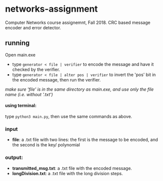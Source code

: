 # networks-assignment
Computer Networks course assignemnt, Fall 2018.
CRC based message encoder and error detector.

## running
Open main.exe
- type `generator < file | verifier` to encode the message and have it checked by the verifier.
- type `generator < file | alter pos | verifier` to invert the 'pos' bit in the encoded message, then run the verifier.

*make sure 'file' is in the same directory as main.exe, and use only the file name (i.e. without '.txt')*
#### using terminal:
type `python3 main.py`, then use the same commands as above.

### input
- **file**: a .txt file with two lines: the first is the message to be encoded, and the second is the key/ polynomial

### output:
- **transmitted_msg.txt**: a .txt file with the encoded message.
- **longDivision.txt**: a .txt file with the long division steps.


